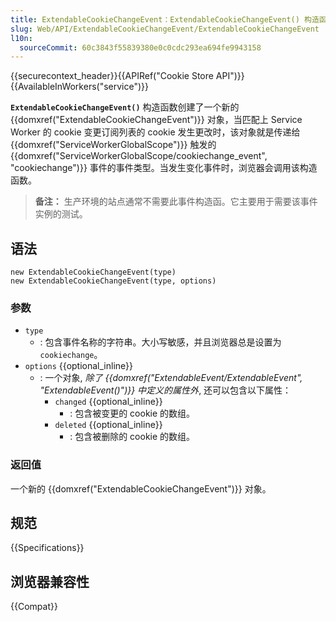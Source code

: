```yaml
---
title: ExtendableCookieChangeEvent：ExtendableCookieChangeEvent() 构造函数
slug: Web/API/ExtendableCookieChangeEvent/ExtendableCookieChangeEvent
l10n:
  sourceCommit: 60c3843f55839380e0c0cdc293ea694fe9943158
---
```


{{securecontext_header}}{{APIRef("Cookie Store API")}}{{AvailableInWorkers("service")}}

**`ExtendableCookieChangeEvent()`** 构造函数创建了一个新的 {{domxref("ExtendableCookieChangeEvent")}} 对象，当匹配上 Service Worker 的 cookie 变更订阅列表的 cookie 发生更改时，该对象就是传递给 {{domxref("ServiceWorkerGlobalScope")}} 触发的 {{domxref("ServiceWorkerGlobalScope/cookiechange_event", "cookiechange")}} 事件的事件类型。当发生变化事件时，浏览器会调用该构造函数。

> **备注：** 生产环境的站点通常不需要此事件构造函。它主要用于需要该事件实例的测试。

## 语法

```js-nolint
new ExtendableCookieChangeEvent(type)
new ExtendableCookieChangeEvent(type, options)
```

### 参数

- `type`
  - : 包含事件名称的字符串。大小写敏感，并且浏览器总是设置为 `cookiechange`。
- `options` {{optional_inline}}
  - : 一个对象, _除了 {{domxref("ExtendableEvent/ExtendableEvent", "ExtendableEvent()")}} 中定义的属性外_, 还可以包含以下属性：
    - `changed` {{optional_inline}}
      - : 包含被变更的 cookie 的数组。
    - `deleted` {{optional_inline}}
      - : 包含被删除的 cookie 的数组。

### 返回值

一个新的 {{domxref("ExtendableCookieChangeEvent")}} 对象。

## 规范

{{Specifications}}

## 浏览器兼容性

{{Compat}}
